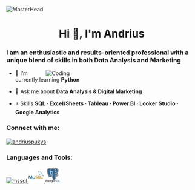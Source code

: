 ![MasterHead](https://media.licdn.com/dms/image/D4E16AQH2CR-QARtiKw/profile-displaybackgroundimage-shrink_350_1400/0/1703949852451?e=1709164800&v=beta&t=5gMjwmzv_A4AxlrBPvr5kaHkkPDXEJXR2lXLM7aTZvM)
<h1 align="center">Hi 👋, I'm Andrius</h1>
<h3 align="left">I am an enthusiastic and results-oriented professional with a unique blend of skills in both Data Analysis and Marketing</h3>
<img align="right" alt="Coding" width="400" src="https://www.simplilearn.com/ice9/free_resources_article_thumb/Content_Marketing_Tips_7.gif">

- 🌱 I’m currently learning **Python**

- 💬 Ask me about **Data Analysis & Digital Marketing**

- ⚡ Skills **SQL · Excel/Sheets · Tableau · Power BI · Looker Studio · Google Analytics**

<h3 align="left">Connect with me:</h3>
<p align="left">
<a href="https://linkedin.com/in/andriuspukys" target="blank"><img align="center" src="https://raw.githubusercontent.com/rahuldkjain/github-profile-readme-generator/master/src/images/icons/Social/linked-in-alt.svg" alt="andriuspukys" height="30" width="40" /></a>
</p>

<h3 align="left">Languages and Tools:</h3>
<p align="left"> <a href="https://www.microsoft.com/en-us/sql-server" target="_blank" rel="noreferrer"> <img src="https://www.svgrepo.com/show/303229/microsoft-sql-server-logo.svg" alt="mssql" width="40" height="40"/> </a> <a href="https://www.mysql.com/" target="_blank" rel="noreferrer"> <img src="https://raw.githubusercontent.com/devicons/devicon/master/icons/mysql/mysql-original-wordmark.svg" alt="mysql" width="40" height="40"/> </a> <a href="https://www.postgresql.org" target="_blank" rel="noreferrer"> <img src="https://raw.githubusercontent.com/devicons/devicon/master/icons/postgresql/postgresql-original-wordmark.svg" alt="postgresql" width="40" height="40"/> </a> </p>




